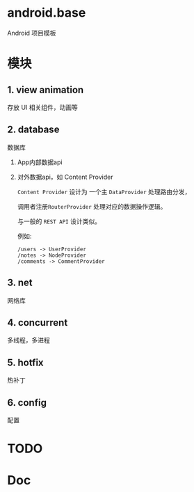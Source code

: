 # android.base

Android 项目模板


# 模块

## 1. view animation

存放 UI 相关组件，动画等

## 2. database

数据库

  1. App内部数据api
  2. 对外数据api，如 Content Provider
  
      `Content Provider` 设计为 一个主 `DataProvider` 处理路由分发，
      
      调用者注册`RouterProvider` 处理对应的数据操作逻辑。
      
      与一般的 `REST API` 设计类似。
      
      例如:
      
      ```
      /users -> UserProvider
      /notes -> NodeProvider
      /comments -> CommentProvider
      
      ```

## 3. net

网络库

## 4. concurrent

多线程，多进程 

## 5. hotfix

热补丁

## 6. config

配置


# TODO

# Doc
